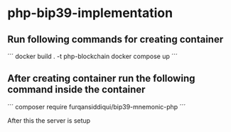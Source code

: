 # php-bip39-implementation


## Run following commands for creating container

´´´
docker build . -t php-blockchain
docker compose up
´´´

## After creating container run the following command inside the container
´´´
composer require furqansiddiqui/bip39-mnemonic-php
´´´

After this the server is setup